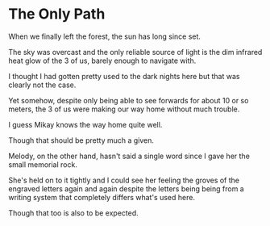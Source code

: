 # The Only Path

When we finally left the forest, the sun has long since set.

The sky was overcast and the only reliable source of light is the dim infrared heat glow of the 3 of us, barely enough to navigate with.

I thought I had gotten pretty used to the dark nights here but that was clearly not the case.

Yet somehow, despite only being able to see forwards for about 10 or so meters, the 3 of us were making our way home without much trouble. 

I guess Mikay knows the way home quite well.

Though that should be pretty much a given. 

Melody, on the other hand, hasn't said a single word since I gave her the small memorial rock.

She's held on to it tightly and I could see her feeling the groves of the engraved letters again and again despite the letters being being from a writing system that completely differs what's used here.

Though that too is also to be expected.


